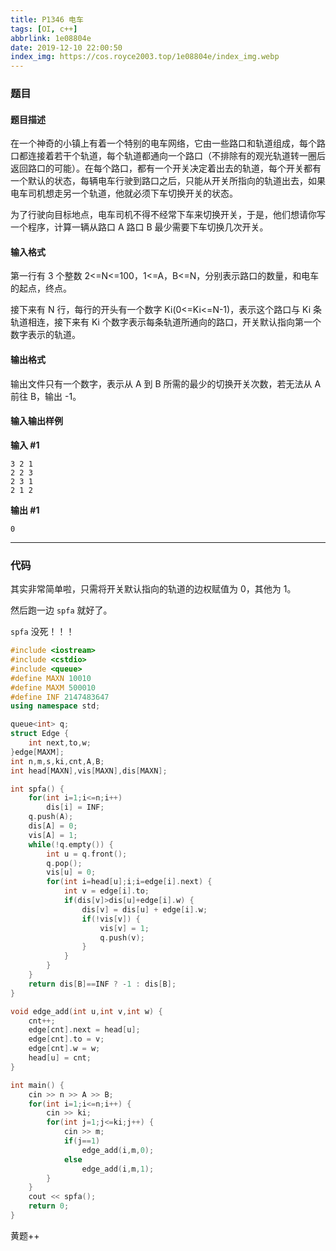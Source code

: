```yaml
---
title: P1346 电车
tags: [OI, c++]
abbrlink: 1e08804e
date: 2019-12-10 22:00:50
index_img: https://cos.royce2003.top/1e08804e/index_img.webp
---
```


### 题目

#### 题目描述

在一个神奇的小镇上有着一个特别的电车网络，它由一些路口和轨道组成，每个路口都连接着若干个轨道，每个轨道都通向一个路口（不排除有的观光轨道转一圈后返回路口的可能）。在每个路口，都有一个开关决定着出去的轨道，每个开关都有一个默认的状态，每辆电车行驶到路口之后，只能从开关所指向的轨道出去，如果电车司机想走另一个轨道，他就必须下车切换开关的状态。

为了行驶向目标地点，电车司机不得不经常下车来切换开关，于是，他们想请你写一个程序，计算一辆从路口 A 路口 B 最少需要下车切换几次开关。

<!--more-->

#### 输入格式

第一行有 3 个整数 2<=N<=100，1<=A，B<=N，分别表示路口的数量，和电车的起点，终点。

接下来有 N 行，每行的开头有一个数字 Ki(0<=Ki<=N-1)，表示这个路口与 Ki 条轨道相连，接下来有 Ki 个数字表示每条轨道所通向的路口，开关默认指向第一个数字表示的轨道。

#### 输出格式

输出文件只有一个数字，表示从 A 到 B 所需的最少的切换开关次数，若无法从 A 前往 B，输出 -1。

#### 输入输出样例

**输入 #1**

```
3 2 1
2 2 3
2 3 1
2 1 2
```

**输出 #1** 

```
0

```

------

### 代码

其实非常简单啦，只需将开关默认指向的轨道的边权赋值为 0，其他为 1。

然后跑一边 ``spfa`` 就好了。

``spfa`` 没死！！！


```cpp
#include <iostream>
#include <cstdio>
#include <queue>
#define MAXN 10010
#define MAXM 500010
#define INF 2147483647
using namespace std;

queue<int> q;
struct Edge {
	int next,to,w;
}edge[MAXM];
int n,m,s,ki,cnt,A,B;
int head[MAXN],vis[MAXN],dis[MAXN];

int spfa() {
	for(int i=1;i<=n;i++)
		dis[i] = INF;
	q.push(A);
	dis[A] = 0;
	vis[A] = 1;
	while(!q.empty()) {
		int u = q.front();
		q.pop();
		vis[u] = 0;
		for(int i=head[u];i;i=edge[i].next) {
			int v = edge[i].to;
			if(dis[v]>dis[u]+edge[i].w) {
				dis[v] = dis[u] + edge[i].w;
				if(!vis[v]) {
					vis[v] = 1;
					q.push(v);
				}
			}
		}
	}
	return dis[B]==INF ? -1 : dis[B];
}

void edge_add(int u,int v,int w) {
	cnt++;
	edge[cnt].next = head[u];
	edge[cnt].to = v;
	edge[cnt].w = w;
	head[u] = cnt;
}

int main() {
	cin >> n >> A >> B;
	for(int i=1;i<=n;i++) {
		cin >> ki;
		for(int j=1;j<=ki;j++) {
			cin >> m;
			if(j==1)
				edge_add(i,m,0);
			else
				edge_add(i,m,1);
		}
	}
	cout << spfa();
	return 0;
}
```

黄题++